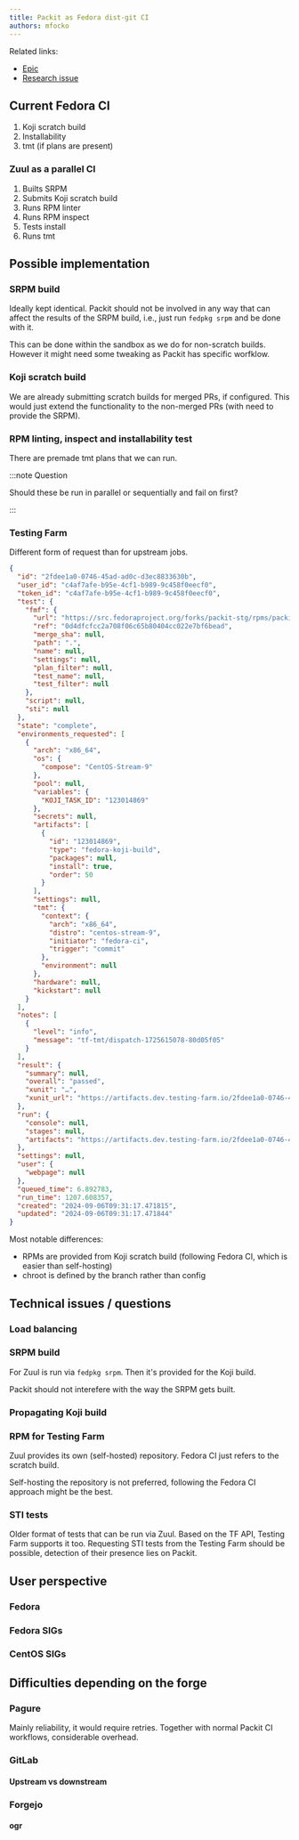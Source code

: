 ```yaml
---
title: Packit as Fedora dist-git CI
authors: mfocko
---
```


Related links:

- [Epic](https://github.com/packit/packit-service/issues/2453)
- [Research issue](https://github.com/packit/packit-service/issues/2462)

## Current Fedora CI

1. Koji scratch build
1. Installability
1. tmt (if plans are present)

### Zuul as a parallel CI

1. Builts SRPM
1. Submits Koji scratch build
1. Runs RPM linter
1. Runs RPM inspect
1. Tests install
1. Runs tmt

## Possible implementation

### SRPM build

Ideally kept identical. Packit should not be involved in any way that can affect
the results of the SRPM build, i.e., just run `fedpkg srpm` and be done with it.

This can be done within the sandbox as we do for non-scratch builds. However it
might need some tweaking as Packit has specific worfklow.

### Koji scratch build

We are already submitting scratch builds for merged PRs, if configured. This
would just extend the functionality to the non-merged PRs (with need to provide
the SRPM).

### RPM linting, inspect and installability test

There are premade tmt plans that we can run.

:::note Question

Should these be run in parallel or sequentially and fail on first?

:::

### Testing Farm

Different form of request than for upstream jobs.

```json
{
  "id": "2fdee1a0-0746-45ad-ad0c-d3ec8833630b",
  "user_id": "c4af7afe-b95e-4cf1-b989-9c458f0eecf0",
  "token_id": "c4af7afe-b95e-4cf1-b989-9c458f0eecf0",
  "test": {
    "fmf": {
      "url": "https://src.fedoraproject.org/forks/packit-stg/rpms/packit",
      "ref": "0d4dfcfcc2a708f06c65b80404cc022e7bf6bead",
      "merge_sha": null,
      "path": ".",
      "name": null,
      "settings": null,
      "plan_filter": null,
      "test_name": null,
      "test_filter": null
    },
    "script": null,
    "sti": null
  },
  "state": "complete",
  "environments_requested": [
    {
      "arch": "x86_64",
      "os": {
        "compose": "CentOS-Stream-9"
      },
      "pool": null,
      "variables": {
        "KOJI_TASK_ID": "123014869"
      },
      "secrets": null,
      "artifacts": [
        {
          "id": "123014869",
          "type": "fedora-koji-build",
          "packages": null,
          "install": true,
          "order": 50
        }
      ],
      "settings": null,
      "tmt": {
        "context": {
          "arch": "x86_64",
          "distro": "centos-stream-9",
          "initiator": "fedora-ci",
          "trigger": "commit"
        },
        "environment": null
      },
      "hardware": null,
      "kickstart": null
    }
  ],
  "notes": [
    {
      "level": "info",
      "message": "tf-tmt/dispatch-1725615078-80d05f05"
    }
  ],
  "result": {
    "summary": null,
    "overall": "passed",
    "xunit": "…",
    "xunit_url": "https://artifacts.dev.testing-farm.io/2fdee1a0-0746-45ad-ad0c-d3ec8833630b/results.xml"
  },
  "run": {
    "console": null,
    "stages": null,
    "artifacts": "https://artifacts.dev.testing-farm.io/2fdee1a0-0746-45ad-ad0c-d3ec8833630b"
  },
  "settings": null,
  "user": {
    "webpage": null
  },
  "queued_time": 6.892783,
  "run_time": 1207.608357,
  "created": "2024-09-06T09:31:17.471815",
  "updated": "2024-09-06T09:31:17.471844"
}
```

Most notable differences:

- RPMs are provided from Koji scratch build (following Fedora CI, which is
  easier than self-hosting)
- chroot is defined by the branch rather than config

## Technical issues / questions

### Load balancing

### SRPM build

For Zuul is run via `fedpkg srpm`. Then it's provided for the Koji build.

Packit should not interefere with the way the SRPM gets built.

### Propagating Koji build

### RPM for Testing Farm

Zuul provides its own (self-hosted) repository. Fedora CI just refers to the
scratch build.

Self-hosting the repository is not preferred, following the Fedora CI approach
might be the best.

### STI tests

Older format of tests that can be run via Zuul. Based on the TF API, Testing Farm
supports it too. Requesting STI tests from the Testing Farm should be possible,
detection of their presence lies on Packit.

## User perspective

### Fedora

### Fedora SIGs

### CentOS SIGs

## Difficulties depending on the forge

### Pagure

Mainly reliability, it would require retries. Together with normal Packit CI
workflows, considerable overhead.

### GitLab

#### Upstream vs downstream

### Forgejo

#### ogr
